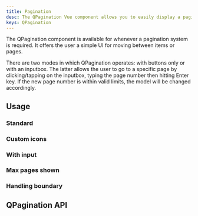 ```yaml
---
title: Pagination
desc: The QPagination Vue component allows you to easily display a pagination control on a page.
keys: QPagination
---
```

The QPagination component is available for whenever a pagination system is required. It offers the user a simple UI for moving between items or pages.

There are two modes in which QPagination operates: with buttons only or with an inputbox. The latter allows the user to go to a specific page by clicking/tapping on the inputbox, typing the page number then hitting Enter key. If the new page number is within valid limits, the model will be changed accordingly.

## Usage

### Standard

<doc-example title="Standard" file="QPagination/Standard" />

### Custom icons

<doc-example title="With icon replacement" file="QPagination/Icons" />

### With input

<doc-example title="With input" file="QPagination/Input" />

<doc-example title="With input color" file="QPagination/InputColor" />

### Max pages shown

<doc-example title="Maximum pages shown" file="QPagination/MaxPages" />

<doc-example title="Removing ellipses" file="QPagination/Ellipses" />

### Handling boundary

<doc-example title="With boundary numbers" file="QPagination/BoundaryNumbers" />

<doc-example title="With boundary links" file="QPagination/BoundaryLinks" />

<doc-example title="With direction links" file="QPagination/DirectionLinks" />

## QPagination API

<doc-api file="QPagination" />
